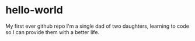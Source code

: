 # hello-world
My first ever github repo
I'm a single dad of two daughters, learning to code so I can provide them with a better life.
